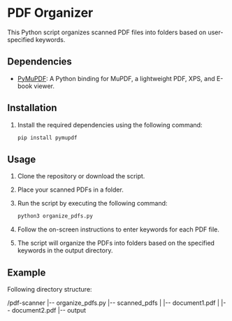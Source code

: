 # PDF Organizer

This Python script organizes scanned PDF files into folders based on user-specified keywords.

## Dependencies

- [PyMuPDF](https://pypi.org/project/PyMuPDF/): A Python binding for MuPDF, a lightweight PDF, XPS, and E-book viewer.

## Installation

1. Install the required dependencies using the following command:

    ```bash
    pip install pymupdf
    ```

## Usage

1. Clone the repository or download the script.
2. Place your scanned PDFs in a folder.
3. Run the script by executing the following command:

    ```bash
    python3 organize_pdfs.py
    ```

4. Follow the on-screen instructions to enter keywords for each PDF file.
5. The script will organize the PDFs into folders based on the specified keywords in the output directory.

## Example

Following directory structure:

/pdf-scanner
|-- organize_pdfs.py
|-- scanned_pdfs
| |-- document1.pdf
| |-- document2.pdf
|-- output

